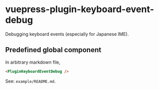 # vuepress-plugin-keyboard-event-debug

Debugging keyboard events (especially for Japanese IME).


## Predefined global component

In arbitrary markdown file,

```html
<PluginKeyboardEventDebug />
```

See: `example/README.md`.
